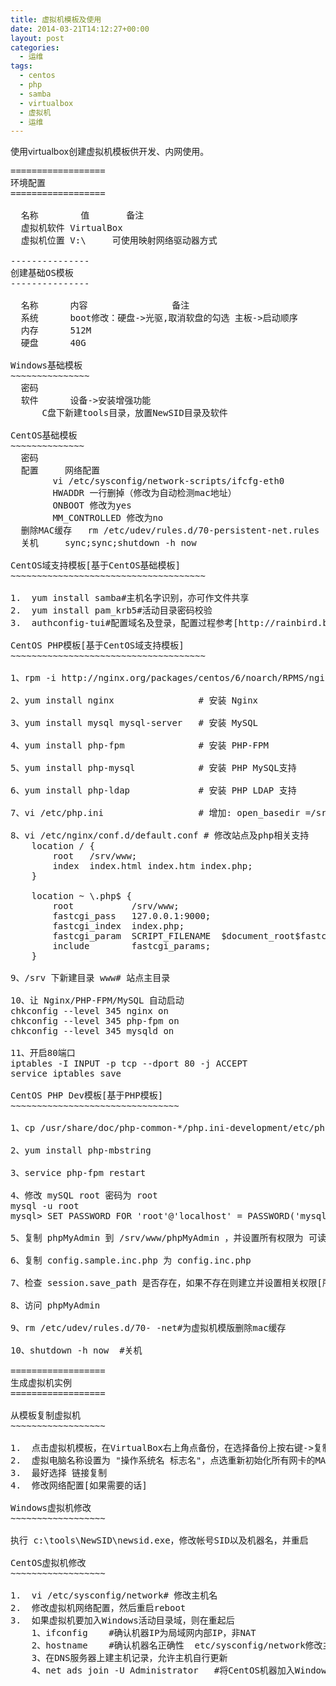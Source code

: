 ```yaml
---
title: 虚拟机模板及使用
date: 2014-03-21T14:12:27+00:00
layout: post
categories:
  - 运维
tags:
  - centos
  - php
  - samba
  - virtualbox
  - 虚拟机
  - 运维
---
```

使用virtualbox创建虚拟机模板供开发、内网使用。

<pre>==================
环境配置
==================

  名称		值		备注
  虚拟机软件	VirtualBox
  虚拟机位置	V:\	  	可使用映射网络驱动器方式

---------------
创建基础OS模板
---------------

  名称	  内容  				备注
  系统	  boot修改：硬盘->光驱,取消软盘的勾选	主板->启动顺序
  内存	  512M
  硬盘	  40G

Windows基础模板
~~~~~~~~~~~~~~~
  密码
  软件	  设备->安装增强功能
  	  C盘下新建tools目录，放置NewSID目录及软件

CentOS基础模板
~~~~~~~~~~~~~~
  密码
  配置	 网络配置
	   	vi /etc/sysconfig/network-scripts/ifcfg-eth0
 	 	HWADDR 一行删掉（修改为自动检测mac地址）
 	 	ONBOOT 修改为yes
 		MM_CONTROLLED 修改为no
  删除MAC缓存	rm /etc/udev/rules.d/70-persistent-net.rules	模板都需要
  关机 	 sync;sync;shutdown -h now

CentOS域支持模板[基于CentOS基础模板]
~~~~~~~~~~~~~~~~~~~~~~~~~~~~~~~~~~~~~

1.	yum install samba#主机名字识别，亦可作文件共享
2.	yum install pam_krb5#活动目录密码校验
3.	authconfig-tui#配置域名及登录，配置过程参考[http://rainbird.blog.51cto.com/211214/197509]

CentOS PHP模板[基于CentOS域支持模板]
~~~~~~~~~~~~~~~~~~~~~~~~~~~~~~~~~~~~~

1、rpm -i http://nginx.org/packages/centos/6/noarch/RPMS/nginx-release-centos-6-0.el6.ngx.noarch.rpm     #nginx yum支持

2、yum install nginx                # 安装 Nginx

3、yum install mysql mysql-server   # 安装 MySQL

4、yum install php-fpm              # 安装 PHP-FPM

5、yum install php-mysql            # 安装 PHP MySQL支持

6、yum install php-ldap             # 安装 PHP LDAP 支持

7、vi /etc/php.ini                  # 增加: open_basedir =/srv/:/tmp/

8、vi /etc/nginx/conf.d/default.conf # 修改站点及php相关支持
    location / {
        root   /srv/www;
        index  index.html index.htm index.php;
    }

    location ~ \.php$ {
        root           /srv/www;
        fastcgi_pass   127.0.0.1:9000;
        fastcgi_index  index.php;
        fastcgi_param  SCRIPT_FILENAME  $document_root$fastcgi_script_name;
        include        fastcgi_params;
    }

9、/srv 下新建目录 www# 站点主目录

10、让 Nginx/PHP-FPM/MySQL 自动启动
chkconfig --level 345 nginx on
chkconfig --level 345 php-fpm on
chkconfig --level 345 mysqld on

11、开启80端口
iptables -I INPUT -p tcp --dport 80 -j ACCEPT
service iptables save

CentOS PHP Dev模板[基于PHP模板]
~~~~~~~~~~~~~~~~~~~~~~~~~~~~~~~~

1、cp /usr/share/doc/php-common-*/php.ini-development/etc/php.ini

2、yum install php-mbstring

3、service php-fpm restart

4、修改 mySQL root 密码为 root
mysql -u root
mysql> SET PASSWORD FOR 'root'@'localhost' = PASSWORD('mysql');

5、复制 phpMyAdmin 到 /srv/www/phpMyAdmin ，并设置所有权限为 可读 不可写 可执行

6、复制 config.sample.inc.php 为 config.inc.php

7、检查 session.save_path 是否存在，如果不存在则建立并设置相关权限[所有人可写]

8、访问 phpMyAdmin

9、rm /etc/udev/rules.d/70- -net#为虚拟机模版删除mac缓存

10、shutdown -h now  #关机

==================
生成虚拟机实例
==================

从模板复制虚拟机
~~~~~~~~~~~~~~~~~~

1.	点击虚拟机模板，在VirtualBox右上角点备份，在选择备份上按右键->复制:
2.	虚拟电脑名称设置为 "操作系统名 标志名"，点选重新初始化所有网卡的MAC地址
3.	最好选择 链接复制
4.	修改网络配置[如果需要的话]

Windows虚拟机修改
~~~~~~~~~~~~~~~~~~

执行 c:\tools\NewSID\newsid.exe，修改帐号SID以及机器名，并重启

CentOS虚拟机修改
~~~~~~~~~~~~~~~~~~

1.	vi /etc/sysconfig/network# 修改主机名
2.	修改虚拟机网络配置，然后重启reboot
3.	如果虚拟机要加入Windows活动目录域，则在重起后
	1、ifconfig    #确认机器IP为局域网内部IP，非NAT
	2、hostname    #确认机器名正确性  etc/sysconfig/network修改主机名，须重启或同时用 hostname xxx.xxx修改
	3、在DNS服务器上建主机记录，允许主机自行更新
	4、net ads join -U Administrator   #将CentOS机器加入Windows域
</pre>